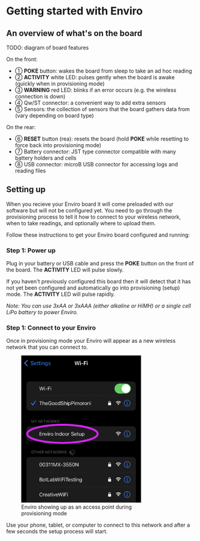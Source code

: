 # Getting started with Enviro


## An overview of what's on the board

TODO: diagram of board features

On the front:

- ① **POKE** button: wakes the board from sleep to take an ad hoc reading
- ② **ACTIVITY** white LED: pulses gently when the board is awake (quickly when in provisioning mode)
- ③ **WARNING** red LED: blinks if an error occurs (e.g. the wireless connection is down)
- ④ Qw/ST connector: a convenient way to add extra sensors
- ⑤ Sensors: the collection of sensors that the board gathers data from (vary depending on board type)

On the rear:

- ⑥ **RESET** button (rea): resets the board (hold **POKE** while resetting to force back into provisioning mode)
- ⑦ Battery connector: JST type connector compatible with many battery holders and cells
- ⑧ USB connector: microB USB connector for accessing logs and reading files

## Setting up

When you recieve your Enviro board it will come preloaded with our software but will not be configured yet. You need to go through the provisioning process to tell it how to connect to your wireless network, when to take readings, and optionally where to upload them.

Follow these instructions to get your Enviro board configured and running:

### Step 1: Power up

Plug in your battery or USB cable and press the **POKE** button on the front of the board. The **ACTIVITY** LED will pulse slowly.

If you haven't previously configured this board then it will detect that it has not yet been configured and automatically go into provisioning (setup) mode. The **ACTIVITY** LED will  pulse rapidly.

*Note: You can use 3xAA or 3xAAA (either alkaline or HiMH) or a single cell LiPo battery to power Enviro.*

### Step 1: Connect to your Enviro

Once in provisioning mode your Enviro will appear as a new wireless network that you can connect to.

<figure style="max-width: 20rem;">
  <img src="images/access-point-network.png">
  <figcaption>Enviro showing up as an access point during provisioning mode</figcaption>
</figure>

Use your phone, tablet, or computer to connect to this network and after a few seconds the setup process will start.

